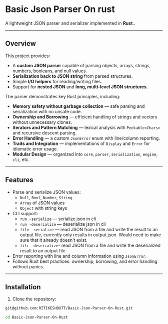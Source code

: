 # Basic Json Parser On rust

A lightweight JSON parser and serializer implemented in **Rust**..

---

## Overview

This project provides:

- A **custom JSON parser** capable of parsing objects, arrays, strings, numbers, booleans, and null values.
- **Serialization back to JSON string** from parsed structures.
- Simple **I/O helpers** for reading/writing files.
- Support for **nested JSON** and **long, multi-level JSON structures**.

The parser demonstrates key Rust principles, including:

- **Memory safety without garbage collection** — safe parsing and serialization with no unsafe code.
- **Ownership and Borrowing** — efficient handling of strings and vectors without unnecessary clones.
- **Iterators and Pattern Matching** — lexical analysis with `Peekable<Chars>` and recursive descent parsing.
- **Error Handling** — a custom `JsonError` enum with line/column reporting.
- **Traits and Integration** — implementations of `Display` and `Error` for idiomatic error usage.
- **Modular Design** — organized into `core`, `parser`, `serialization`, `engine`, `cli`, etc.

---

## Features

- Parse and serialize JSON values:
    - `Null`, `Bool`, `Number`, `String`
    - `Array` of JSON values
    - `Object` with string keys
- CLI support:
    - `run -serialize` —  serialize json in cli
    - `run -deserialize` — deserialize json in cli
    - `file -serialize` — read JSON from a file and write the result to an output file, currently only results in output.json.  Would need to make sure that it already doesn't exist.
    - `filr -deserialize`- read JSON from a file and write the deserialized result to an output file
- Error reporting with line and column information using `JsonError`.
- Follows Rust best practices: ownership, borrowing, and error handling without panics.

---

## Installation

1. Clone the repository:

```bash
git@github.com:RITIKESHDUTT/Basic-Json-Parser-On-Rust.git

cd Basic-Json-Parser-On-Rust
```

